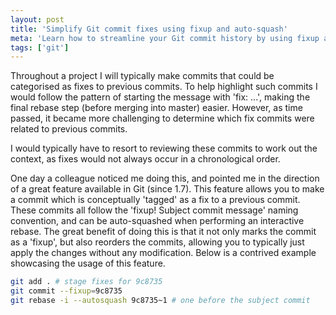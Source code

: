 ```yaml
---
layout: post
title: 'Simplify Git commit fixes using fixup and auto-squash'
meta: 'Learn how to streamline your Git commit history by using fixup and auto-squash commands to simplify and organise commit fixes.'
tags: ['git']
---
```


Throughout a project I will typically make commits that could be categorised as fixes to previous commits.
To help highlight such commits I would follow the pattern of starting the message with 'fix: ...', making the final rebase step (before merging into master) easier.
However, as time passed, it became more challenging to determine which fix commits were related to previous commits.

<!--more-->

I would typically have to resort to reviewing these commits to work out the context, as fixes would not always occur in a chronological order.

One day a colleague noticed me doing this, and pointed me in the direction of a great feature available in Git (since 1.7).
This feature allows you to make a commit which is conceptually 'tagged' as a fix to a previous commit.
These commits all follow the 'fixup! Subject commit message' naming convention, and can be auto-squashed when performing an interactive rebase.
The great benefit of doing this is that it not only marks the commit as a 'fixup', but also reorders the commits, allowing you to typically just apply the changes without any modification.
Below is a contrived example showcasing the usage of this feature.

```bash
git add . # stage fixes for 9c8735
git commit --fixup=9c8735
git rebase -i --autosquash 9c8735~1 # one before the subject commit
```
